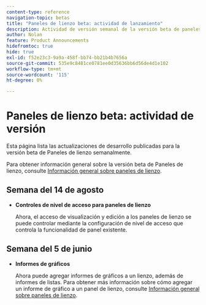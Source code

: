 ```yaml
---
content-type: reference
navigation-topic: betas
title: "Paneles de lienzo beta: actividad de lanzamiento"
description: Actividad de versión semanal de la versión beta de paneles de lienzo de Adobe Workfront
author: Nolan
feature: Product Announcements
hidefromtoc: true
hide: true
exl-id: f52e23c3-9a9a-458f-bb74-bb21b4b7656a
source-git-commit: 535e9c8481ce0781ee0d35636bb6d56de4d1e102
workflow-type: tm+mt
source-wordcount: '115'
ht-degree: 0%

---
```


# Paneles de lienzo beta: actividad de versión

Esta página lista las actualizaciones de desarrollo publicadas para la versión beta de Paneles de lienzo semanalmente.

Para obtener información general sobre la versión beta de Paneles de lienzo, consulte [Información general sobre paneles de lienzo](/help/quicksilver/reports-and-dashboards/dashboards/creating-and-managing-dashboards/canvas-dashboards-overview.md).

## Semana del 14 de agosto

* **Controles de nivel de acceso para paneles de lienzo**

  Ahora, el acceso de visualización y edición a los paneles de lienzo se puede controlar mediante la configuración de nivel de acceso que controla la funcionalidad de panel existente.

## Semana del 5 de junio

* **Informes de gráficos**

  Ahora puede agregar informes de gráficos a un lienzo, además de informes de listas. Para obtener más información sobre cómo agregar un informe de gráfico a un panel de lienzo, consulte [Información general sobre paneles de lienzo](/help/quicksilver/reports-and-dashboards/dashboards/creating-and-managing-dashboards/canvas-dashboards-overview.md).
